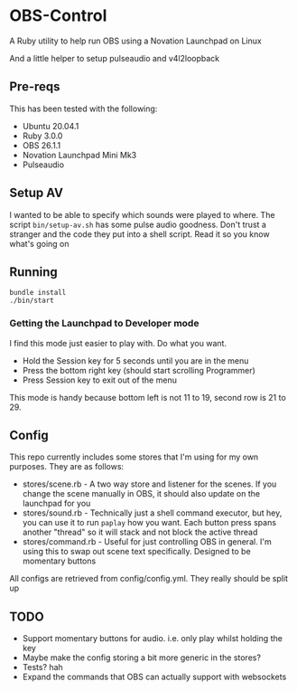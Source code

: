 # OBS-Control

A Ruby utility to help run OBS using a Novation Launchpad on Linux

And a little helper to setup pulseaudio and v4l2loopback

## Pre-reqs

This has been tested with the following:

- Ubuntu 20.04.1
- Ruby 3.0.0
- OBS 26.1.1
- Novation Launchpad Mini Mk3
- Pulseaudio

## Setup AV

I wanted to be able to specify which sounds were played to where. The script
`bin/setup-av.sh` has some pulse audio goodness. Don't trust a stranger and the
code they put into a shell script. Read it so you know what's going on

## Running

    bundle install
    ./bin/start

### Getting the Launchpad to Developer mode

I find this mode just easier to play with. Do what you want.

- Hold the Session key for 5 seconds until you are in the menu
- Press the bottom right key (should start scrolling Programmer)
- Press Session key to exit out of the menu

This mode is handy because bottom left is not 11 to 19, second row is 21 to 29.

## Config

This repo currently includes some stores that I'm using for my own purposes.
They are as follows:

- stores/scene.rb - A two way store and listener for the scenes. If you change
  the scene manually in OBS, it should also update on the launchpad for you
- stores/sound.rb - Technically just a shell command executor, but hey, you can
  use it to run `paplay` how you want. Each button press spans another "thread"
  so it will stack and not block the active thread
- stores/command.rb - Useful for just controlling OBS in general. I'm using
  this to swap out scene text specifically. Designed to be momentary buttons

All configs are retrieved from config/config.yml. They really should be split up

## TODO

- Support momentary buttons for audio. i.e. only play whilst holding the key
- Maybe make the config storing a bit more generic in the stores?
- Tests? hah
- Expand the commands that OBS can actually support with websockets
